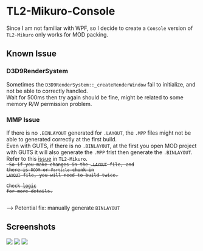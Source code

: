# TL2-Mikuro-Console

Since I am not familiar with WPF, so I decide to create a `Console` version of `TL2-Mikuro` only works for MOD packing.

## Known Issue
### D3D9RenderSystem
Sometimes the `D3D9RenderSystem::_createRenderWindow` fail to initialize, and not be able to correctly handled.  
Wait for 500ms then try again should be fine, might be related to some memory R/W permission problem.  

### MMP Issue
If there is no `.BINLAYOUT` generated for `.LAYOUT`, the `.MPP` files might not be able to generated correctly at the first build.  
Even with GUTS, if there is no `.BINLAYOUT`, at the first you open MOD project with GUTS it will also generate the `.MPP` frist then generate the `.BINLAYOUT`.  
Refer to this [issue](https://github.com/heiybb/TL2-Mikuro/issues/1) in `TL2-Mikuro`.  
<code><del>
So if you make changes in the `.LAYOUT` file, and there is `ROOM` or `Particle` chunk in `LAYOUT` file, you will need to build twice.  
Check [logic](https://github.com/heiybb/TL2-Mikuro-Console/blob/91911a13285e82e2cabb5864426cf8e1605c2dde/Program.cs#L157) for more details.  
</del></code>

--> Potential fix: manually generate `BINLAYOUT`


## Screenshots

![](https://imgur.com/gz9oyra.png)
![](https://imgur.com/lhYVair.png)
![](https://imgur.com/54PM5cu.png)